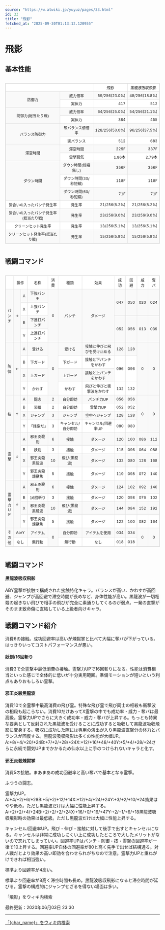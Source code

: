 ```yaml
---
source: "https://w.atwiki.jp/yuyuz/pages/33.html"
id: 33
title: "飛影"
fetched_at: "2025-09-30T01:13:12.120955"
---
```


# 飛影

## 基本性能

<div class="character-table">

<table>
<tr><!--0-0-->
<!--0-1--><td colspan="2"></td>
<!--0-2--><td style="text-align:center;">飛影</td>
<!--0-3--><td style="text-align:center;">黒龍波吸収飛影</td></tr>
<tr> <!--1-0--><td rowspan="2">防御力</td>
<!--1-1--><td>威力倍率</td>
<!--1-2--><td style="text-align:right;">59/256(23.0%)</td>
<!--1-3--><td style="text-align:right;">48/256(18.8%)</td></tr>
<tr>
<!--2-1--><td>実体力</td>
<!--2-2--><td style="text-align:right;">417</td>
<!--2-3--><td style="text-align:right;">512</td></tr>
<tr> <!--3-0--><td rowspan="2">防御力(総当たり戦)</td>
<!--3-1--><td>威力倍率</td>
<!--3-2--><td style="text-align:right;">64/256(25.0%)</td>
<!--3-3--><td style="text-align:right;">54/256(21.1%)</td></tr>
<tr>
<!--4-1--><td>実体力</td>
<!--4-2--><td style="text-align:right;">384</td>
<!--4-3--><td style="text-align:right;">455</td></tr>
<tr> <!--5-0--><td rowspan="2">バランス防御力</td>
<!--5-1--><td>奪バランス値倍率</td>
<!--5-2--><td style="text-align:right;">128/256(50.0%)</td>
<!--5-3--><td style="text-align:right;">96/256(37.5%)</td></tr>
<tr>
<!--6-1--><td>実バランス</td>
<!--6-2--><td style="text-align:right;">512</td>
<!--6-3--><td style="text-align:right;">683</td></tr>
<tr> <!--7-0--><td rowspan="2">滞空時間</td>
<!--7-1--><td>滞空時間</td>
<!--7-2--><td style="text-align:right;">225F</td>
<!--7-3--><td style="text-align:right;">337F</td></tr>
<tr>
<!--8-1--><td>霊撃闘気</td>
<!--8-2--><td style="text-align:right;">1.86本</td>
<!--8-3--><td style="text-align:right;">2.79本</td></tr>
<tr> <!--9-0--><td rowspan="3">ダウン時間</td>
<!--9-1--><td>ダウン時間(短縮無し)</td>
<!--9-2--><td style="text-align:right;">356F</td>
<!--9-3--><td style="text-align:right;">356F</td></tr>
<tr>
<!--10-1--><td>ダウン時間(30/秒短縮)</td>
<!--10-2--><td style="text-align:right;">118F</td>
<!--10-3--><td style="text-align:right;">118F</td></tr>
<tr>
<!--11-1--><td>ダウン時間(60/秒短縮)</td>
<!--11-2--><td style="text-align:right;">71F</td>
<!--11-3--><td style="text-align:right;">71F</td></tr>
<tr> <!--12-0--><td>気合いの入ったパンチ発生率</td>
<!--12-1--><td>発生率</td>
<!--12-2--><td style="text-align:right;">21/256(8.2%)</td>
<!--12-3--><td style="text-align:right;">21/256(8.2%)</td></tr>
<tr> <!--13-0--><td>気合いの入ったパンチ発生率(総当たり戦)</td>
<!--13-1--><td>発生率</td>
<!--13-2--><td style="text-align:right;">23/256(9.0%)</td>
<!--13-3--><td style="text-align:right;">23/256(9.0%)</td></tr>
<tr> <!--14-0--><td>クリーンヒット発生率</td>
<!--14-1--><td>発生率</td>
<!--14-2--><td style="text-align:right;">13/256(5.1%)</td>
<!--14-3--><td style="text-align:right;">13/256(5.1%)</td></tr>
<tr> <!--15-0--><td>クリーンヒット発生率(総当たり戦)</td>
<!--15-1--><td>発生率</td>
<!--15-2--><td style="text-align:right;">15/256(5.9%)</td>
<!--15-3--><td style="text-align:right;">15/256(5.9%)</td></tr>
</table>

</div>

## 戦闘コマンド

<div class="character-table">

<table>
<tr> <!--0-0--><td></td>
<!--0-1-->
<!--0-2--><td colspan="2" style="text-align:center;">操作</td>
<!--0-3--><td style="text-align:center;">名称</td>
<!--0-4--><td style="text-align:center;">消費</td>
<!--0-5--><td style="text-align:center;">種類</td>
<!--0-6--><td style="text-align:center;">効果</td>
<!--0-7--><td style="text-align:center;">成功</td>
<!--0-8--><td style="text-align:center;">回避</td>
<!--0-9--><td style="text-align:center;">威力</td>
<!--0-10--><td style="text-align:center;">奪バ</td></tr>
<tr> <!--1-0--><td rowspan="4" style="text-align:center;">パ<br/>ン<br/>チ</td>
<!--1-1--><td rowspan="4" style="text-align:center;">→</td>
<!--1-2--><td style="text-align:center;">A</td>
<!--1-3--><td style="text-align:center;">下強パンチ</td>
<!--1-4--><td rowspan="4" style="text-align:center;">0</td>
<!--1-5--><td rowspan="4" style="text-align:center;">パンチ</td>
<!--1-6--><td rowspan="4" style="text-align:center;">ダメージ</td>
<!--1-7--><td rowspan="2" style="text-align:center;">047</td>
<!--1-8--><td rowspan="2" style="text-align:center;">050</td>
<!--1-9--><td rowspan="2" style="text-align:center;">020</td>
<!--1-10--><td rowspan="2" style="text-align:center;">024</td></tr>
<tr>
<!--2-2--><td style="text-align:center;">X</td>
<!--2-3--><td style="text-align:center;">上強パンチ</td>
</tr>
<tr>
<!--3-2--><td style="text-align:center;">B</td>
<!--3-3--><td style="text-align:center;">下連打パンチ</td>
<!--3-7--><td rowspan="2" style="text-align:center;">052</td>
<!--3-8--><td rowspan="2" style="text-align:center;">056</td>
<!--3-9--><td rowspan="2" style="text-align:center;">013</td>
<!--3-10--><td rowspan="2" style="text-align:center;">039</td></tr>
<tr>
<!--4-2--><td style="text-align:center;">Y</td>
<!--4-3--><td style="text-align:center;">上連打パンチ</td>
</tr>
<tr> <!--5-0--><td rowspan="4" style="text-align:center;">防<br/>御</td>
<!--5-1--><td rowspan="4" style="text-align:center;">←</td>
<!--5-2--><td style="text-align:center;">A</td>
<!--5-3--><td style="text-align:center;">受ける</td>
<!--5-4--><td rowspan="4" style="text-align:center;">0</td>
<!--5-5--><td style="text-align:center;">受ける</td>
<!--5-6--><td style="text-align:center;">接触と伸びと飛びを受け止める</td>
<!--5-7--><td style="text-align:center;">128</td>
<!--5-8--><td style="text-align:center;">128</td>
<!--5-9--><td rowspan="4" style="text-align:center;">0</td>
<!--5-10--><td rowspan="4" style="text-align:center;">0</td></tr>
<tr>
<!--6-2--><td style="text-align:center;">B</td>
<!--6-3--><td style="text-align:center;">下ガード</td>
<!--6-5--><td style="text-align:center;">下ガード</td>
<!--6-6--><td style="text-align:center;">接触と下パンチをかわす</td>
<!--6-7--><td rowspan="2" style="text-align:center;">096</td>
<!--6-8--><td rowspan="2" style="text-align:center;">096</td>
</tr>
<tr>
<!--7-2--><td style="text-align:center;">X</td>
<!--7-3--><td style="text-align:center;">上ガード</td>
<!--7-5--><td style="text-align:center;">上ガード</td>
<!--7-6--><td style="text-align:center;">接触と上パンチをかわす</td>
</tr>
<tr>
<!--8-2--><td style="text-align:center;">Y</td>
<!--8-3--><td style="text-align:center;">かわす</td>
<!--8-5--><td style="text-align:center;">かわす</td>
<!--8-6--><td style="text-align:center;">飛びと伸びと衝撃波をかわす</td>
<!--8-7--><td style="text-align:center;">132</td>
<!--8-8--><td style="text-align:center;">132</td>
</tr>
<tr> <!--9-0--><td rowspan="4" style="text-align:center;">技</td>
<!--9-1--><td rowspan="4" style="text-align:center;">↑</td>
<!--9-2--><td style="text-align:center;">A</td>
<!--9-3--><td style="text-align:center;">闘志</td>
<!--9-4--><td style="text-align:center;">2</td>
<!--9-5--><td style="text-align:center;">自分即効</td>
<!--9-6--><td style="text-align:center;">パンチ力UP</td>
<!--9-7--><td style="text-align:center;">056</td>
<!--9-8--><td style="text-align:center;">056</td>
<!--9-9--><td rowspan="4" style="text-align:center;">0</td>
<!--9-10--><td rowspan="4" style="text-align:center;">0</td></tr>
<tr>
<!--10-2--><td style="text-align:center;">B</td>
<!--10-3--><td style="text-align:center;">邪眼</td>
<!--10-4--><td style="text-align:center;">2</td>
<!--10-5--><td style="text-align:center;">自分即効</td>
<!--10-6--><td style="text-align:center;">霊撃力UP</td>
<!--10-7--><td style="text-align:center;">052</td>
<!--10-8--><td style="text-align:center;">052</td>
</tr>
<tr>
<!--11-2--><td style="text-align:center;">X</td>
<!--11-3--><td style="text-align:center;">ジャンプ</td>
<!--11-4--><td style="text-align:center;">3</td>
<!--11-5--><td style="text-align:center;">ジャンプ</td>
<!--11-6--><td style="text-align:center;">空中へジャンプ</td>
<!--11-7--><td style="text-align:center;">128</td>
<!--11-8--><td style="text-align:center;">128</td>
</tr>
<tr>
<!--12-2--><td style="text-align:center;">Y</td>
<!--12-3--><td style="text-align:center;">「残像だ」</td>
<!--12-4--><td style="text-align:center;">3</td>
<!--12-5--><td style="text-align:center;">キャンセル/自分即効</td>
<!--12-6--><td style="text-align:center;">キャンセル/回避率UP</td>
<!--12-7--><td style="text-align:center;">080</td>
<!--12-8--><td style="text-align:center;">080</td>
</tr>
<tr> <!--13-0--><td rowspan="4" style="text-align:center;">霊<br/>撃</td>
<!--13-1--><td rowspan="4" style="text-align:center;">↓</td>
<!--13-2--><td style="text-align:center;">A</td>
<!--13-3--><td style="text-align:center;">邪王炎殺剣</td>
<!--13-4--><td style="text-align:center;">6</td>
<!--13-5--><td style="text-align:center;">接触</td>
<!--13-6--><td style="text-align:center;">ダメージ</td>
<!--13-7--><td style="text-align:center;">120</td>
<!--13-8--><td style="text-align:center;">100</td>
<!--13-9--><td style="text-align:center;">086</td>
<!--13-10--><td style="text-align:center;">112</td></tr>
<tr>
<!--14-2--><td style="text-align:center;">B</td>
<!--14-3--><td style="text-align:center;">妖剣</td>
<!--14-4--><td style="text-align:center;">3</td>
<!--14-5--><td style="text-align:center;">接触</td>
<!--14-6--><td style="text-align:center;">ダメージ</td>
<!--14-7--><td style="text-align:center;">115</td>
<!--14-8--><td style="text-align:center;">096</td>
<!--14-9--><td style="text-align:center;">064</td>
<!--14-10--><td style="text-align:center;">088</td></tr>
<tr>
<!--15-2--><td style="text-align:center;">X</td>
<!--15-3--><td style="text-align:center;">邪王炎殺黒龍波</td>
<!--15-4--><td style="text-align:center;">10</td>
<!--15-5--><td style="text-align:center;">飛び(黒龍波)</td>
<!--15-6--><td style="text-align:center;">ダメージ</td>
<!--15-7--><td style="text-align:center;">132</td>
<!--15-8--><td style="text-align:center;">080</td>
<!--15-9--><td style="text-align:center;">128</td>
<!--15-10--><td style="text-align:center;">168</td></tr>
<tr>
<!--16-2--><td style="text-align:center;">Y</td>
<!--16-3--><td style="text-align:center;">邪王炎殺煉獄焦</td>
<!--16-4--><td style="text-align:center;">5</td>
<!--16-5--><td style="text-align:center;">接触</td>
<!--16-6--><td style="text-align:center;">ダメージ</td>
<!--16-7--><td style="text-align:center;">119</td>
<!--16-8--><td style="text-align:center;">098</td>
<!--16-9--><td style="text-align:center;">072</td>
<!--16-10--><td style="text-align:center;">140</td></tr>
<tr> <!--17-0--><td rowspan="4" style="text-align:center;">霊<br/>撃<br/>力<br/>U<br/>P</td>
<!--17-1--><td rowspan="4" style="text-align:center;">↓</td>
<!--17-2--><td style="text-align:center;">A</td>
<!--17-3--><td style="text-align:center;">邪王炎殺剣</td>
<!--17-4--><td style="text-align:center;">6</td>
<!--17-5--><td style="text-align:center;">接触</td>
<!--17-6--><td style="text-align:center;">ダメージ</td>
<!--17-7--><td style="text-align:center;">124</td>
<!--17-8--><td style="text-align:center;">102</td>
<!--17-9--><td style="text-align:center;">092</td>
<!--17-10--><td style="text-align:center;">140</td></tr>
<tr>
<!--18-2--><td style="text-align:center;">B</td>
<!--18-3--><td style="text-align:center;">16回斬り</td>
<!--18-4--><td style="text-align:center;">3</td>
<!--18-5--><td style="text-align:center;">接触</td>
<!--18-6--><td style="text-align:center;">ダメージ</td>
<!--18-7--><td style="text-align:center;">120</td>
<!--18-8--><td style="text-align:center;">098</td>
<!--18-9--><td style="text-align:center;">076</td>
<!--18-10--><td style="text-align:center;">102</td></tr>
<tr>
<!--19-2--><td style="text-align:center;">X</td>
<!--19-3--><td style="text-align:center;">邪王炎殺黒龍波</td>
<!--19-4--><td style="text-align:center;">10</td>
<!--19-5--><td style="text-align:center;">飛び(黒龍波)</td>
<!--19-6--><td style="text-align:center;">ダメージ</td>
<!--19-7--><td style="text-align:center;">144</td>
<!--19-8--><td style="text-align:center;">084</td>
<!--19-9--><td style="text-align:center;">152</td>
<!--19-10--><td style="text-align:center;">192</td></tr>
<tr>
<!--20-2--><td style="text-align:center;">Y</td>
<!--20-3--><td style="text-align:center;">邪王炎殺煉獄焦</td>
<!--20-4--><td style="text-align:center;">5</td>
<!--20-5--><td style="text-align:center;">接触</td>
<!--20-6--><td style="text-align:center;">ダメージ</td>
<!--20-7--><td style="text-align:center;">122</td>
<!--20-8--><td style="text-align:center;">100</td>
<!--20-9--><td style="text-align:center;">082</td>
<!--20-10--><td style="text-align:center;">164</td></tr>
<tr> <!--21-0--><td rowspan="2" style="text-align:center;">そ<br/>の<br/>他</td>
<!--21-1-->
<!--21-2--><td colspan="2" style="text-align:center;">AorY</td>
<!--21-3--><td style="text-align:center;">アイテム</td>
<!--21-4--><td rowspan="2" style="text-align:center;">0</td>
<!--21-5--><td style="text-align:center;">自分即効</td>
<!--21-6--><td style="text-align:center;">アイテムを使用</td>
<!--21-7--><td style="text-align:center;">034</td>
<!--21-8--><td style="text-align:center;">034</td>
<!--21-9--><td rowspan="2" style="text-align:center;">0</td>
<!--21-10--><td rowspan="2" style="text-align:center;">0</td></tr>
<tr>
<!--22-1-->
<!--22-2--><td colspan="2" style="text-align:center;">なし</td>
<!--22-3--><td style="text-align:center;">無行動</td>
<!--22-5--><td style="text-align:center;">無行動</td>
<!--22-6--><td style="text-align:center;">なし</td>
<!--22-7--><td style="text-align:center;">018</td>
<!--22-8--><td style="text-align:center;">018</td>
</tr>
</table>

</div>

## 戦闘コマンド

#### 黒龍波吸収飛影

ABY霊撃が接触で構成された接触特化キャラ。バランスが高い、かわすが高回避、ジャンプが高回避で滞空時間が長めなど、身体性能が高い。黒龍波が一切相殺の起きない飛びで相手の飛びが完全に素通りしてくるのが弱点。一発の直撃がそのまま致命傷に直結している上級者向けキャラ。

## 戦闘コマンド紹介

消費6の接触。成功回避率は高いが煉獄掌と比べて大幅に奪バが下がっている。はっきりいってコストパフォーマンスが悪い。

#### 妖剣/16回斬り

消費3で全霊撃中最低消費の接触。霊撃力UPで16回斬りになる。性能は消費相当といった感じで全体的に低いが十分実用範囲。準備モーションが短いという利点もありおもしろい霊撃。

#### 邪王炎殺黒龍波

消費10で全霊撃中最高消費の飛び霊。特殊な飛び霊で飛び同士の相殺も衝撃波の相殺も起こらない。消費10だけあってX霊撃の中でも成功率・威力・奪バは最高級。霊撃力UPでさらに大きく成功率・威力・奪バが上昇する。もっとも特異な要素として反射された黒龍波を受けることに成功すると吸収して黒龍波吸収飛影に変身する。吸収に成功した際には専用の演出が入り黒龍波直撃分の体力とバランスが回復する。黒龍波吸収飛影は多くの性能が大幅UP。A:+8/+4/+20/+24B:+7/+2/+28/+24X:+12/+16/+48/+40Y:+5/+4/+28/+24さらに永続で闘気UPまでかかるため仙水以上に手のつけられないキャラと化す。

#### 邪王炎殺煉獄掌

消費5の接触。まあまあの成功回避率と高い奪バで基本となる霊撃。

ふつうの闘志。

霊撃力UP。A:+4/+2/+6/+28B:+5/+2/+12/+14X:+12/+4/+24/+24Y:+3/+2/+10/+24効果はやや低め。ただし黒龍波だけは大幅に性能上昇する。A:+2/+2/+4/+24B:+2/+2/+2/+24X:+16/+0/+16/+47Y:+2/+1/+6/+18黒龍波吸収飛影時の効果は最低級。ただし黒龍波だけは大幅に性能上昇する。

キャンセル/回避率UP。飛び・伸び・接触に対して後手で出すとキャンセルになる。キャンセルは非常に成功しにくい上に成功したところで大したメリットがないので忘れてしまっていい。回避率UPはパンチ・防御・技・霊撃の回避率が一律で10上昇する。回避率UP自体の回避率が80と高く先手で出せば結構通る。対人戦だとより効果の高い即効を合わせられがちなので注意。霊撃力UPと重ねがけできれば相当強い。

標準より回避率が4高い。

標準より回避率が8高く滞空時間も長め。黒龍波吸収飛影になると滞空時間が延びる。霊撃の構成的にジャンプせざるを得ない場面は多い。

「飛影」をウィキ内検索

最終更新：2020年06月03日 23:30

<style>
.character-table {
    overflow-x: auto;
    margin: 20px 0;
}

.character-table table {
    border-collapse: collapse;
    width: 100%;
    font-size: 12px;
    border: 1px solid #ddd;
}

.character-table td, .character-table th {
    border: 1px solid #ddd;
    padding: 4px 6px;
    text-align: center;
}

.character-table tr:nth-child(even) {
    background-color: #f9f9f9;
}

.character-table tr:nth-child(odd) {
    background-color: #ffffff;
}
</style>

---

[「{char_name}」をウィキ内検索](https://w.atwiki.jp//w.atwiki.jp/yuyuz/search?andor=and&keyword={char_name})
